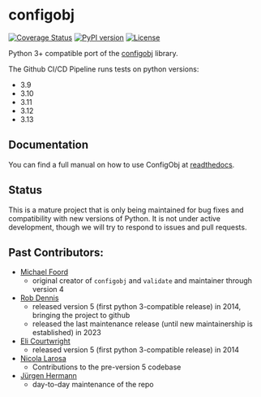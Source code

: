 # configobj
[![Coverage Status](https://img.shields.io/coveralls/DiffSK/configobj.svg)](https://coveralls.io/r/DiffSK/configobj?branch=master)
[![PyPI version](http://img.shields.io/pypi/v/configobj.svg)](https://pypi.python.org/pypi/configobj)
[![License](https://img.shields.io/badge/license-BSD_3--clause-red.svg)](https://github.com/DiffSK/configobj/blob/master/LICENSE)


Python 3+ compatible port of the [configobj](https://pypi.python.org/pypi/configobj/) library.

The Github CI/CD Pipeline runs tests on python versions:
- 3.9
- 3.10
- 3.11
- 3.12
- 3.13


## Documentation

You can find a full manual on how to use ConfigObj at [readthedocs](http://configobj.readthedocs.io/).

## Status

This is a mature project that is only being maintained for bug fixes and
compatibility with new versions of Python. It is not under active development,
though we will try to respond to issues and pull requests.

## Past Contributors:

- [Michael Foord](https://agileabstractions.com/)
  - original creator of ``configobj`` and ``validate`` and maintainer through version 4
- [Rob Dennis](https://github.com/robdennis)
  - released version 5 (first python 3-compatible release) in 2014, bringing the project to github
  - released the last maintenance release (until new maintainership is established) in 2023
- [Eli Courtwright](https://github.com/EliAndrewC)
  - released version 5 (first python 3-compatible release) in 2014
- [Nicola Larosa](https://pypi.org/user/tekNico/)
  - Contributions to the pre-version 5 codebase 
- [Jürgen Hermann](https://github.com/jhermann)
  - day-to-day maintenance of the repo
